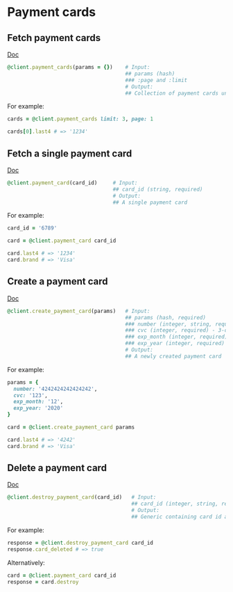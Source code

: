 # Payment cards

## Fetch payment cards

[Doc](https://developers.lokalise.com/reference/list-all-cards)

```ruby
@client.payment_cards(params = {})    # Input:
                                      ## params (hash)
                                      ### :page and :limit
                                      # Output:
                                      ## Collection of payment cards under the `payment_cards` attribute
```

For example:

```ruby
cards = @client.payment_cards limit: 3, page: 1

cards[0].last4 # => '1234'
```

## Fetch a single payment card

[Doc](https://developers.lokalise.com/reference/retrieve-a-card)

```ruby
@client.payment_card(card_id)     # Input:
                                  ## card_id (string, required)
                                  # Output:
                                  ## A single payment card
```

For example:

```ruby
card_id = '6789'

card = @client.payment_card card_id

card.last4 # => '1234'
card.brand # => 'Visa'
```

## Create a payment card

[Doc](https://developers.lokalise.com/reference/create-a-card)

```ruby
@client.create_payment_card(params)   # Input:
                                      ## params (hash, required)
                                      ### number (integer, string, required) - card number
                                      ### cvc (integer, required) - 3-digit card CVV (CVC)
                                      ### exp_month (integer, required) - card expiration month (1 - 12)
                                      ### exp_year (integer, required) - card expiration year (for example, 2019)
                                      # Output:
                                      ## A newly created payment card

```

For example:

```ruby
params = {
  number: '4242424242424242',
  cvc: '123',
  exp_month: '12',
  exp_year: '2020'
}

card = @client.create_payment_card params

card.last4 # => '4242'
card.brand # => 'Visa'
```

## Delete a payment card

[Doc](https://developers.lokalise.com/reference/delete-a-card)

```ruby
@client.destroy_payment_card(card_id)   # Input:
                                        ## card_id (integer, string, required)
                                        # Output:
                                        ## Generic containing card id and `card_deleted => true` attribute
```

For example:

```ruby
response = @client.destroy_payment_card card_id
response.card_deleted # => true
```

Alternatively:

```ruby
card = @client.payment_card card_id
response = card.destroy
```